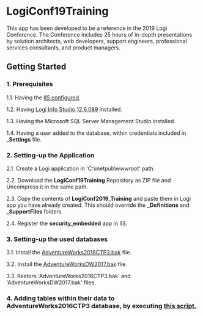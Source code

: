 # LogiConf19Training
This app has been developed to be a reference in the 2019 Logi Conference. The Conference includes 25 hours of in-depth presentations by solution architects, web developers, support engineers, professional services consultants, and product managers.

## Getting Started
### 1. Prerequisites
1.1. Having the [IIS configured](https://documentation.logianalytics.com/logiinfov12/content/installing-logi-info-on-windows-10.htm).

1.2. Having [Logi Info Studio 12.6.089](https://documentation.logianalytics.com/logiinfov12/content/installing-logi-info-on-windows-10.htm) installed.

1.3. Having the Microsoft SQL Server Management Studio installed.

1.4. Having a user added to the database, within credentials included in **_Settings** file.

### 2. Setting-up the Application
2.1. Create a Logi application in 'C:\inetpub\wwwroot' path.

2.2. Download the **LogiConf19Training** Repository as ZIP file and Uncompress it in the same path.

2.3. Copy the contents of **LogiConf2019_Training** and paste them in Logi app you have already created. This should override the **_Definitions** and **_SupportFiles** folders.

2.4. Register the **security_embedded** app in IIS.  

### 3. Setting-up the used databases
3.1. Install the [AdventureWorks2016CTP3.bak](https://www.microsoft.com/en-us/download/details.aspx?id=49502) file.

3.2. Install the [AdventureWorksDW2017.bak](https://github.com/Microsoft/sql-server-samples/releases/download/adventureworks/AdventureWorksDW2017.bak) file.

3.3. Restore 'AdventureWorks2016CTP3.bak' and 'AdventureWorksDW2017.bak' files.

### 4. Adding tables within their data to AdventureWorks2016CTP3 database, by executing [this script.](https://gist.github.com/SSukkar/ebac833504f28d27495baeda25783c49)
